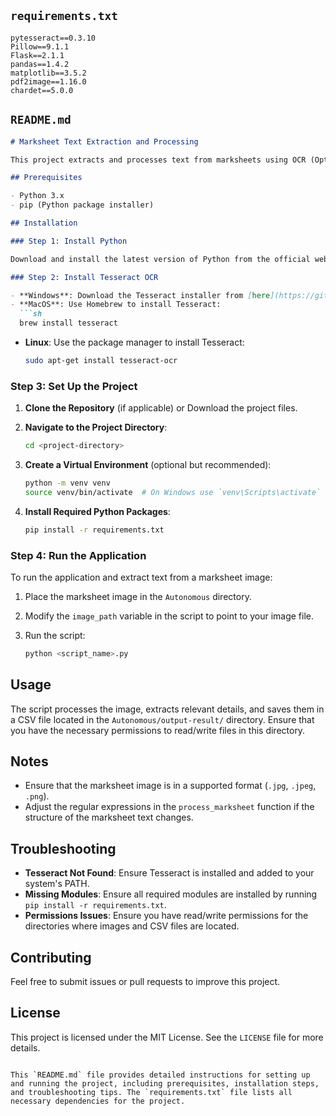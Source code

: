 ## `requirements.txt`

```plaintext
pytesseract==0.3.10
Pillow==9.1.1
Flask==2.1.1
pandas==1.4.2
matplotlib==3.5.2
pdf2image==1.16.0
chardet==5.0.0
```

## `README.md`

```markdown
# Marksheet Text Extraction and Processing

This project extracts and processes text from marksheets using OCR (Optical Character Recognition) and stores the processed data into a CSV file.

## Prerequisites

- Python 3.x
- pip (Python package installer)

## Installation

### Step 1: Install Python

Download and install the latest version of Python from the official website: [https://www.python.org/downloads/](https://www.python.org/downloads/).

### Step 2: Install Tesseract OCR

- **Windows**: Download the Tesseract installer from [here](https://github.com/UB-Mannheim/tesseract/wiki). Run the installer and add Tesseract to your system path.
- **MacOS**: Use Homebrew to install Tesseract:
  ```sh
  brew install tesseract
  ```
- **Linux**: Use the package manager to install Tesseract:
  ```sh
  sudo apt-get install tesseract-ocr
  ```

### Step 3: Set Up the Project

1. **Clone the Repository** (if applicable) or Download the project files.

2. **Navigate to the Project Directory**:
   ```sh
   cd <project-directory>
   ```

3. **Create a Virtual Environment** (optional but recommended):
   ```sh
   python -m venv venv
   source venv/bin/activate  # On Windows use `venv\Scripts\activate`
   ```

4. **Install Required Python Packages**:
   ```sh
   pip install -r requirements.txt
   ```

### Step 4: Run the Application

To run the application and extract text from a marksheet image:

1. Place the marksheet image in the `Autonomous` directory.

2. Modify the `image_path` variable in the script to point to your image file.

3. Run the script:
   ```sh
   python <script_name>.py
   ```

## Usage

The script processes the image, extracts relevant details, and saves them in a CSV file located in the `Autonomous/output-result/` directory. Ensure that you have the necessary permissions to read/write files in this directory.

## Notes

- Ensure that the marksheet image is in a supported format (`.jpg`, `.jpeg`, `.png`).
- Adjust the regular expressions in the `process_marksheet` function if the structure of the marksheet text changes.

## Troubleshooting

- **Tesseract Not Found**: Ensure Tesseract is installed and added to your system's PATH.
- **Missing Modules**: Ensure all required modules are installed by running `pip install -r requirements.txt`.
- **Permissions Issues**: Ensure you have read/write permissions for the directories where images and CSV files are located.

## Contributing

Feel free to submit issues or pull requests to improve this project.

## License

This project is licensed under the MIT License. See the `LICENSE` file for more details.
```

This `README.md` file provides detailed instructions for setting up and running the project, including prerequisites, installation steps, and troubleshooting tips. The `requirements.txt` file lists all necessary dependencies for the project.
